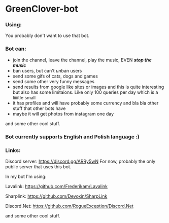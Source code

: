 # GreenClover-bot

### Using:
You probably don't want to use that bot.

### Bot can:
- join the channel, leave the channel, play the music, EVEN ***stop the music***
- ban users, but can't *un*ban users
- send some gifs of cats, dogs and games
- send some other very funny messages
- send results from google like sites or images and this is quite interesting
  but also has some limitaions. Like only 100 queries per day which is a liiiitle small
- it has profiles and will have probably some currency and bla bla other stuff that other bots have
- maybe it will get photos from instagram one day

and some other cool stuff.

### Bot currently supports English and Polish language :)

### Links:
Discord server: https://discord.gg/ARRy5wN
For now, probably the only public server that uses this bot.

In my bot I'm using:

Lavalink: https://github.com/Frederikam/Lavalink

Sharplink: https://github.com/Devoxin/SharpLink

Discord.Net: https://github.com/RogueException/Discord.Net

and some other cool stuff.
